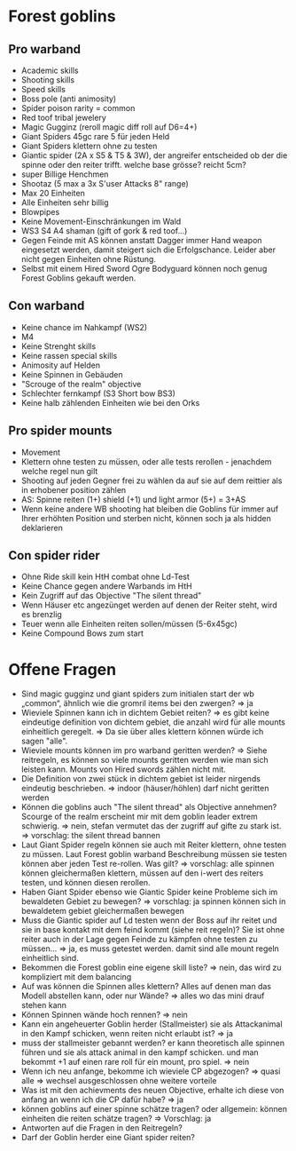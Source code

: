 
# Forest goblins

## Pro warband

* Academic skills
* Shooting skills
* Speed skills
* Boss pole (anti animosity)
* Spider poison rarity = common
* Red toof tribal jewelery
* Magic Gugginz (reroll magic diff roll auf D6=4+)
* Giant Spiders 45gc rare 5 für jeden Held
* Giant Spiders klettern ohne zu testen
* Giantic spider (2A x S5 & T5 & 3W), der angreifer entscheided ob der die spinne oder den reiter trifft. welche base grösse? reicht 5cm?
* super Billige Henchmen
* Shootaz (5 max a 3x S'user Attacks 8" range)
* Max 20 Einheiten
* Alle Einheiten sehr billig
* Blowpipes
* Keine Movement-Einschränkungen im Wald
* WS3 S4 A4 shaman (gift of gork & red toof...)
* Gegen Feinde mit AS können anstatt Dagger immer Hand weapon eingesetzt werden, damit steigert sich die Erfolgschance. Leider aber nicht gegen Einheiten ohne Rüstung.
* Selbst mit einem Hired Sword Ogre Bodyguard können noch genug Forest Goblins gekauft werden.

## Con warband

* Keine chance im Nahkampf (WS2)
* M4
* Keine Strenght skills
* Keine rassen special skills
* Animosity auf Helden
* Keine Spinnen in Gebäuden
* "Scrouge of the realm" objective
* Schlechter fernkampf (S3 Short bow BS3)
* Keine halb zählenden Einheiten wie bei den Orks

## Pro spider mounts

* Movement
* Klettern ohne testen zu müssen, oder alle tests rerollen - jenachdem welche regel nun gilt
* Shooting auf jeden Gegner frei zu wählen da auf sie auf dem reittier als in erhobener position zählen
* AS: Spinne reiten (1+) shield (+1) und light armor (5+) = 3+AS
* Wenn keine andere WB shooting hat bleiben die Goblins für immer auf Ihrer erhöhten Position und sterben nicht, können soch ja als hidden deklarieren

## Con spider rider

* Ohne Ride skill kein HtH combat ohne Ld-Test
* Keine Chance gegen andere Warbands im HtH
* Kein Zugriff auf das Objective "The silent thread"
* Wenn Häuser etc angezünget werden auf denen der Reiter steht, wird es brenzlig
* Teuer wenn alle Einheiten reiten sollen/müssen (5-6x45gc)
* Keine Compound Bows zum start

# Offene Fragen

* Sind magic gugginz und giant spiders zum initialen start der wb „common“, ähnlich wie die gromril items bei den zwergen?
=> ja
* Wieviele Spinnen kann ich in dichtem Gebiet reiten?
=> es gibt keine eindeutige definition von dichtem gebiet, die anzahl wird für alle mounts einheitlich geregelt.
=> Da sie über alles klettern können würde ich sagen "alle".
* Wieviele mounts können im pro warband geritten werden?
=> Siehe reitregeln, es können so viele mounts geritten werden wie man sich leisten kann. Mounts von Hired swords zählen nicht mit.
* Die Definition von zwei stück in dichtem gebiet ist leider nirgends eindeutig beschrieben.
=> indoor (häuser/höhlen) darf nicht geritten werden
* Können die goblins auch "The silent thread" als Objective annehmen? Scourge of the realm erscheint mir mit dem goblin leader extrem schwierig.
=> nein, stefan vermutet das der zugriff auf gifte zu stark ist.
=> vorschlag: the silent thread bannen
* Laut Giant Spider regeln können sie auch mit Reiter klettern, ohne testen zu müssen. Laut Forest goblin warband Beschreibung müssen sie testen können aber jeden Test re-rollen. Was gilt?
=> vorschlag: alle spinnen können gleichermaßen klettern, müssen auf den i-wert des reiters testen, und können diesen rerollen.
* Haben Giant Spider ebenso wie Giantic Spider keine Probleme sich im bewaldeten Gebiet zu bewegen?
=> vorschlag: ja spinnen können sich in bewaldetem gebiet gleichermaßen bewegen
* Muss die Giantic spider auf Ld testen wenn der Boss auf ihr reitet und sie in base kontakt mit dem feind kommt (siehe reit regeln)? Sie ist ohne reiter auch in der Lage gegen Feinde zu kämpfen ohne testen zu müssen...
=> ja, es muss getestet werden. damit sind alle mount regeln einheitlich sind.
* Bekommen die Forest goblin eine eigene skill liste?
=> nein, das wird zu kompliziert mit dem balancing
* Auf was können die Spinnen alles klettern? Alles auf denen man das Modell abstellen kann, oder nur Wände?
=> alles wo das mini drauf stehen kann
* Können Spinnen wände hoch rennen?
=> nein
* Kann ein angeheuerter Goblin herder (Stallmeister) sie als Attackanimal in den Kampf schicken, wenn reiten nicht erlaubt ist?
=> ja
* muss der stallmeister gebannt werden? er kann theoretisch alle spinnen führen und sie als attack animal in den kampf schicken. und man bekommt +1 auf einen rare roll für ein mount, pro spiel.
=> nein
* Wenn ich neu anfange, bekomme ich wieviele CP abgezogen?
=> quasi alle => wechsel ausgeschlossen ohne weitere vorteile
* Was ist mit den achievments des neuen Objective, erhalte ich diese von anfang an wenn ich die CP dafür habe?
=> ja
* können goblins auf einer spinne schätze tragen? oder allgemein: können einheiten die reiten schätze tragen?
=> Vorschlag: ja
* Antworten auf die Fragen in den Reitregeln?
* Darf der Goblin herder eine Giant spider reiten?

